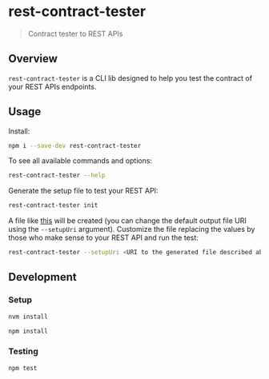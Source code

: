 # rest-contract-tester
> Contract tester to REST APIs

## Overview

`rest-contract-tester` is a CLI lib designed to help you test the contract of your REST APIs endpoints. 

## Usage

Install:

```sh
npm i --save-dev rest-contract-tester
```

To see all available commands and options:

```sh
rest-contract-tester --help
```

Generate the setup file to test your REST API:

```sh
rest-contract-tester init 
```

A file like [this](./lib/assets/templates/setup.js) will be created (you can change the default output file URI using the `--setupUri` argument). Customize the file replacing the values by those who make sense to your REST API and run the test:

```sh
rest-contract-tester --setupUri <URI to the generated file described above>
```


## Development

### Setup

```sh
nvm install
```

```sh
npm install
```


### Testing

```sh
npm test
```



